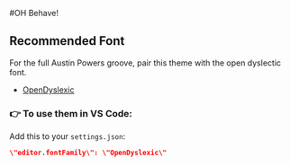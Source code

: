 #OH Behave!

## Recommended Font

For the full Austin Powers groove, pair this theme with the open dyslectic font.

- [OpenDyslexic](https://opendyslexic.org/)

### 👉 To use them in VS Code:

Add this to your `settings.json`:

```json
\"editor.fontFamily\": \"OpenDyslexic\"
```
